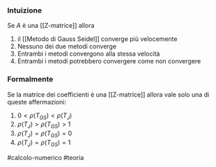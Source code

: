 ### Intuizione
Se $A$ è una [[Z-matrice]] allora 

1) il [[Metodo di Gauss Seidel]] converge più velocemente 
2) Nessuno dei due metodi converge
3) Entrambi i metodi convergono alla stessa velocità 
4) Entrambi i metodi potrebbero convergere come non convergere


### Formalmente
Se la matrice dei coefficienti è una [[Z-matrice]] allora vale solo una di queste affermazioni: 

1) $0 < \rho(T_{GS}) < \rho(T_{J})$ 
2) $\rho(T_{J}) > \rho(T_{GS}) >1$ 
3) $\rho(T_{J}) = \rho(T_{GS}) = 0$ 
4) $\rho(T_{J}) = \rho(T_{GS}) = 1$ 



#calcolo-numerico #teoria  